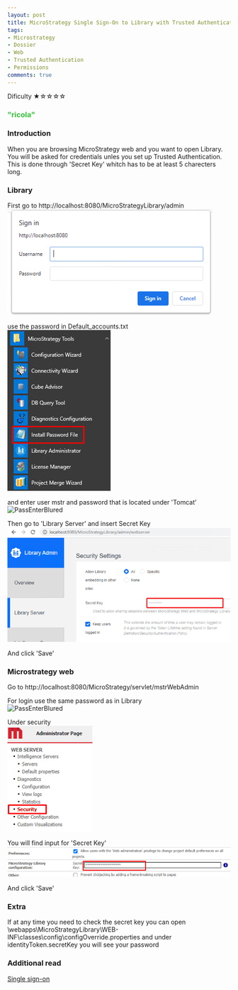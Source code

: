 ```yaml
---
layout: post
title: MicroStrategy Single Sign-On to Library with Trusted Authentication
tags:
- Microstrategy
- Dossier
- Web
- Trusted Authentication
- Permissions
comments: true
---
```

Dificulty ★☆☆☆☆

<h3 style='color: #35C438;'> "ricola"</h3>

### Introduction 
When you are browsing MicroStrategy web and you want to open Library. You will be asked for credentials unles you set up Trusted Authentication. This is done through 'Secret Key' whitch has to be at least 5 charecters long.
 
### Library
First go to
http://localhost:8080/MicroStrategyLibrary/admin <br />
![Login](/img/20210516_0003/Login.png)

use the password in Default_accounts.txt <br />
![Password](/img/20210516_0003/Password.png) <br />

and enter user mstr and password that is located under 'Tomcat'
![PassEnterBlured](/img/20210516_0003/PassEnterBlured.png)

Then go to 'Library Server' and insert Secret Key
![SecretKeyLibrary](/img/20210516_0003/SecretKeyLibrary.png)

And click 'Save'

### Microstrategy web
Go to http://localhost:8080/MicroStrategy/servlet/mstrWebAdmin

For login use the same password as in Library <br />
![PassEnterBlured](/img/20210516_0003/PassEnterBlured.png)

Under security <br />
![WebSecurity](/img/20210516_0003/WebSecurity.png)

You will find input for 'Secret Key'
![WebSecretKey](/img/20210516_0003/WebSecretKey.png)

And click 'Save'

### Extra
If at any time you need to check the secret key you can open
<tomcat>\webapps\MicroStrategyLibrary\WEB-INF\classes\config\configOverride.properties
and under identityToken.secretKey you will see your password

### Additional read
[Single sign-on](https://www2.microstrategy.com/producthelp/Current/WebSDK/Content/topics/sso/SSO_Single_Sign-on.htm)
